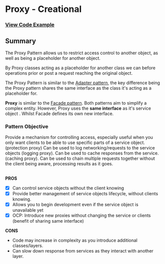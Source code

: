 
# Proxy - Creational
### [View Code Example](https://github.com/charlesmolyneux/DesignPatterns-Swift/tree/master/Project/DesignPatterns/DesignPatterns/Structural/Proxy)

## Summary
The Proxy Pattern allows us to restrict access control to another object, as well as being a placeholder for another object.

By Proxy classes acting as a placeholder for another class we can before operations prior or post a request reaching the original object.  

The Proxy Pattern is similar to the [Adapter pattern](https://github.com/charlesmolyneux/DesignPatterns-Swift/blob/master/Documentation/Creational/Adapter.md), the key difference being the Proxy pattern shares the same interface as the class it's acting as a placeholder for. 

**Proxy** is similar to the [Facade pattern](https://github.com/charlesmolyneux/DesignPatterns-Swift/blob/master/Documentation/Creational/Facade.md). 
Both patterns aim to simplify a complex entity. However, Proxy uses the **same interface** as it's service object . Whilst Facade defines its own new interface. 


### Pattern Objective
Provide a mechanism for controlling access, especially useful when you only want clients to be able to use specific parts of a service object. (protection proxy)
Can be used to log networking/requests to the service objects (logging proxy).
Can be used to cache responses from the service. (caching proxy).
Can be used to chain multiple requests together without the client being aware, processing results as it goes.

##

**PROS**
 - [x] Can control service objects without the client knowing
 - [x] Provide better management of service objects lifecycle, without clients knowing. 
 - [x] Allows you to begin development even if the service object is unavailable yet
 - [x] OCP: Introduce new proxies without changing the service or clients (benefit of sharing same interface) 

**CONS**
- Code may increase in complexity as you introduce additional classes/layers.
- Can slow down response from services as they interact with another layer.
